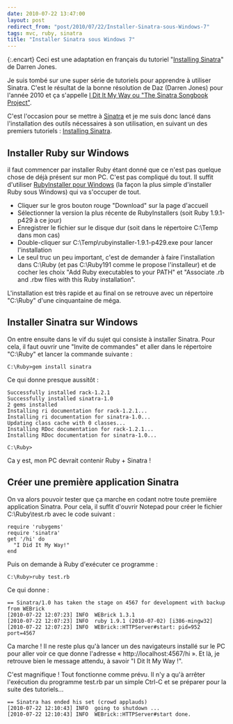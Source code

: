 ```yaml
---
date: 2010-07-22 13:47:00
layout: post
redirect_from: "post/2010/07/22/Installer-Sinatra-sous-Windows-7"
tags: mvc, ruby, sinatra
title: "Installer Sinatra sous Windows 7"
---
```


{:.encart}
Ceci est une adaptation en français du tutoriel "[Installing Sinatra](http://ididitmyway.herokuapp.com/past/2010/1/10/installing_sinatra/)" de Darren Jones.

Je suis tombé sur une super série de tutoriels pour apprendre à utiliser
Sinatra. C'est le résultat de la bonne résolution de Daz (Darren Jones) pour
l'année 2010 et ça s'appelle [I Dit It My Way ou "The Sinatra Songbook Project"](http://ididitmyway.herokuapp.com/).

C'est l'occasion pour se mettre à [Sinatra](http://www.sinatrarb.com/) et je me suis donc lancé dans l'installation des
outils nécessaires à son utilisation, en suivant un des premiers
tutoriels : [Installing Sinatra](http://ididitmyway.herokuapp.com/past/2010/1/10/installing_sinatra/).

## Installer Ruby sur Windows

il faut commencer par installer Ruby étant donné que ce n'est pas quelque
chose de déjà présent sur mon PC. C'est pas compliqué du tout. Il suffit
d'utiliser [RubyInstaller pour
Windows](http://rubyinstaller.org/) (la façon la plus simple d'installer Ruby sous Windows) qui va
s'occuper de tout.

* Cliquer sur le gros bouton rouge "Download" sur la page
d'accueil
* Sélectionner la version la plus récente de RubyInstallers (soit Ruby
1.9.1-p429 à ce jour)
* Enregistrer le fichier sur le disque dur (soit dans le répertoire C:\Temp
dans mon cas)
* Double-cliquer sur C:\Temp\rubyinstaller-1.9.1-p429.exe pour lancer
l'installation
* Le seul truc un peu important, c'est de demander à faire l'installation
dans C:\Ruby (et pas C:\Ruby191 comme le propose l'installeur) et de cocher les
choix "Add Ruby executables to your PATH" et "Associate .rb
and .rbw files with this Ruby installation".

L'installation est très rapide et au final on se retrouve avec un répertoire
"C:\Ruby" d'une cinquantaine de méga.

## Installer Sinatra sur Windows

On entre ensuite dans le vif du sujet qui consiste à installer Sinatra. Pour
cela, il faut ouvrir une "Invite de commandes" et aller dans le
répertoire "C:\Ruby" et lancer la commande suivante :

```
C:\Ruby>gem install sinatra
```

Ce qui donne presque aussitôt :

```
Successfully installed rack-1.2.1
Successfully installed sinatra-1.0
2 gems installed
Installing ri documentation for rack-1.2.1...
Installing ri documentation for sinatra-1.0...
Updating class cache with 0 classes...
Installing RDoc documentation for rack-1.2.1...
Installing RDoc documentation for sinatra-1.0...

C:\Ruby>
```

Ca y est, mon PC devrait contenir Ruby + Sinatra !

## Créer une première application Sinatra

On va alors pouvoir tester que ça marche en codant notre toute première
application Sinatra. Pour cela, il suffit d'ouvrir Notepad pour créer le
fichier C:\Ruby\test.rb avec le code suivant :

```
require 'rubygems'
require 'sinatra'
get '/hi' do
  "I Did It My Way!"
end
```

Puis on demande à Ruby d'exécuter ce programme :

```
C:\Ruby>ruby test.rb
```

Ce qui donne :

```
== Sinatra/1.0 has taken the stage on 4567 for development with backup from WEBrick
[2010-07-22 12:07:23] INFO  WEBrick 1.3.1
[2010-07-22 12:07:23] INFO  ruby 1.9.1 (2010-07-02) [i386-mingw32]
[2010-07-22 12:07:23] INFO  WEBrick::HTTPServer#start: pid=952 port=4567
```

Ca marche ! Il ne reste plus qu'à lancer un des navigateurs installé
sur le PC pour aller voir ce que donne l'adresse
« http://localhost:4567/hi ». Et là, je retrouve bien le message attendu,
à savoir "I Dit It My Way !".

C'est magnifique ! Tout fonctionne comme prévu. Il n'y a qu'à arrêter
l'exécution du programme test.rb par un simple Ctrl-C et se préparer pour la
suite des tutoriels...

```
== Sinatra has ended his set (crowd applauds)
[2010-07-22 12:10:43] INFO  going to shutdown ...
[2010-07-22 12:10:43] INFO  WEBrick::HTTPServer#start done.
```
